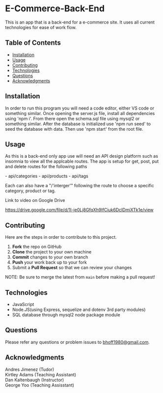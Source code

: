 # E-Commerce-Back-End
This is an app that is a back-end for a e-commerce site. It uses all current technologies for ease of work flow.

## Table of Contents
- [Installation](#Installation)
- [Usage](#Usage)
- [Contributing](#Contributing)
- [Technologies](#Technologies)
- [Questions](#Questions)
- [Acknowledgments](#Acknowledgments)

## Installation
In order to run this program you will need a code editor, either VS code or something similar. Once opening the server.js file, install all dependencies using 'npm i'. From there open the schema.sql file using mysql2 or something similar. After the database is initialized use 'npm run seed' to seed the database with data. Then use 'npm start' from the root file.  

## Usage 
As this is a back-end only app use will need an API design platform such as insomnia to view all the applcable routes. The app is setup for get, post, put and delete routes for the following paths
<p>
- api/categories
- api/products
- api/tags
<p>
Each can also have a "/'interger'" following the route to choose a specific category, product or tag.





Link to video on Google Drive 

https://drive.google.com/file/d/1I-je0Lj8GfqXh9IfCiuk6DcIDmiXTk1e/view


## Contributing 
Here are the steps in order to contribute to this project.
1. **Fork** the repo on GitHub
2. **Clone** the project to your own machine
3. **Commit** changes to your own branch
4. **Push** your work back up to your fork
5. Submit a **Pull Request** so that we can review your changes

NOTE: Be sure to merge the latest from `main` before making a pull request!


## Technologies
- JavaScript
- Node.JS(using Express, sequelize and dotenv 3rd party modules)
- SQL database through mysql2 node package module 

## Questions
Please refer any questions or problem issues to bhoff1980@gmail.com.

## Acknowledgments
Andres Jimenez (Tudor) <br>
Kirtley Adams (Teaching Assistant) <br>
Dan Kaltenbaugh (Instructor)<br>
George Yoo (Teaching Assisstant)
